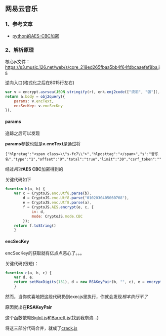 ## 网易云音乐

### 1、参考文章

+ [python的AES-CBC加密](https://zhuanlan.zhihu.com/p/184968023)

### 2、解析原理
核心js文件：https://s3.music.126.net/web/s/core_218ed265fbaa5bb4f64fdbcaaefef8ba.js

逆向入口(格式化之后在8015行左右)
``` javascript
var v = encrypt.asrsea(JSON.stringify(r), enk.emj2code(["流泪", "强"]), enk.BASE_CODE, enk.emj2code(["爱心", "女孩", "惊恐", "大笑"]));
return a.body = obj2query({
    params: v.encText,
    encSecKey: v.encSecKey
}),
```
#### params
追踪之后可以发现

**params**参数也就是**v.encText**是通过将
```
{"hlpretag":"<span class=\\"s-fc7\\">","hlposttag":"</span>","s":"音乐名","type":"1","offset":"0","total":"true","limit":"30","csrf_token":""}
```
经过*两次***AES CBC**加密得到的

关键代码如下
``` javascript
function b(a, b) {
	var c = CryptoJS.enc.Utf8.parse(b),
		d = CryptoJS.enc.Utf8.parse("0102030405060708"),
        e = CryptoJS.enc.Utf8.parse(a),
        f = CryptoJS.AES.encrypt(e, c, {
            iv: d,
            mode: CryptoJS.mode.CBC
        });
    return f.toString()
    }
```

#### encSecKey
encSecKey的获取就有亿点点恶心了。。。

关键代码(很短)：
``` javascript
function c(a, b, c) {
    var d, e;
    return setMaxDigits(131), d = new RSAKeyPair(b, "", c), e = encryptedString(d, a)
    }
```
然而，当你欢喜地把这段代码扔到execjs里执行，你就会发现*根本执行不了*

原因就出在**RSAKeyPair**

这个函数依赖[BigInt.js](http://www.ohdave.com/rsa/BigInt.js)和[Barrett.js](http://www.ohdave.com/rsa/Barrett.js)(找到我崩溃...)

将这三部分代码合并，就成了[crack.js](./crack.js)